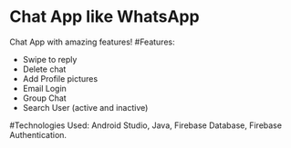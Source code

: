 # Chat App like WhatsApp
Chat App with amazing features!
#Features:
 - Swipe to reply
 - Delete chat
 - Add Profile pictures
 - Email Login
 - Group Chat
 - Search User (active and inactive)

#Technologies Used: 
Android Studio, Java, Firebase Database, Firebase Authentication. 
